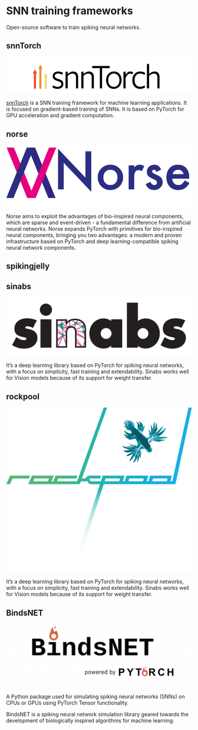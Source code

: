 # SNN training frameworks

Open-source software to train spiking neural networks.

## snnTorch

![snntorch-image](../images/snntorch.png)

[snnTorch](https://github.com/jeshraghian/snntorch) is a SNN training framework for machine learning applications. It is focused on gradient-based training of SNNs. 
It is based on PyTorch for GPU acceleration and gradient computation. 

## norse

![norse-image](../images/norse.png)

Norse aims to exploit the advantages of bio-inspired neural components, which are sparse and event-driven - a fundamental difference from artificial neural networks. Norse expands PyTorch with primitives for bio-inspired neural components, bringing you two advantages: a modern and proven infrastructure based on PyTorch and deep learning-compatible spiking neural network components.

## spikingjelly 


## sinabs

![sinabs-image](../images/sinabs.png)

It’s a deep learning library based on PyTorch for spiking neural networks, with a focus on simplicity, fast training and extendability. Sinabs works well for Vision models because of its support for weight transfer.

## rockpool

![rockpool-image](../images/rockpool.png)

It’s a deep learning library based on PyTorch for spiking neural networks, with a focus on simplicity, fast training and extendability. Sinabs works well for Vision models because of its support for weight transfer.

## BindsNET

![bindsnet-image](../images/bindsnet.png)

A Python package used for simulating spiking neural networks (SNNs) on CPUs or GPUs using PyTorch Tensor functionality.

BindsNET is a spiking neural network simulation library geared towards the development of biologically inspired algorithms for machine learning.

